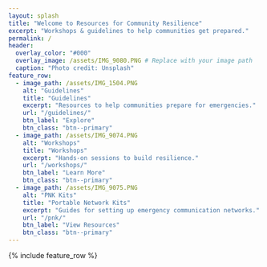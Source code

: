 ```yaml
---
layout: splash
title: "Welcome to Resources for Community Resilience"
excerpt: "Workshops & guidelines to help communities get prepared."
permalink: /
header:
  overlay_color: "#000"
  overlay_image: /assets/IMG_9080.PNG # Replace with your image path
  caption: "Photo credit: Unsplash"
feature_row:
  - image_path: /assets/IMG_1504.PNG
    alt: "Guidelines"
    title: "Guidelines"
    excerpt: "Resources to help communities prepare for emergencies."
    url: "/guidelines/"
    btn_label: "Explore"
    btn_class: "btn--primary"
  - image_path: /assets/IMG_9074.PNG
    alt: "Workshops"
    title: "Workshops"
    excerpt: "Hands-on sessions to build resilience."
    url: "/workshops/"
    btn_label: "Learn More"
    btn_class: "btn--primary"
  - image_path: /assets/IMG_9075.PNG
    alt: "PNK Kits"
    title: "Portable Network Kits"
    excerpt: "Guides for setting up emergency communication networks."
    url: "/pnk/"
    btn_label: "View Resources"
    btn_class: "btn--primary"
---
```

{% include feature_row %}
